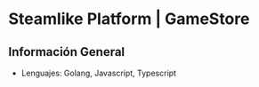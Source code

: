 # Steamlike Platform  | GameStore

## Información General
- Lenguajes: Golang, Javascript, Typescript

